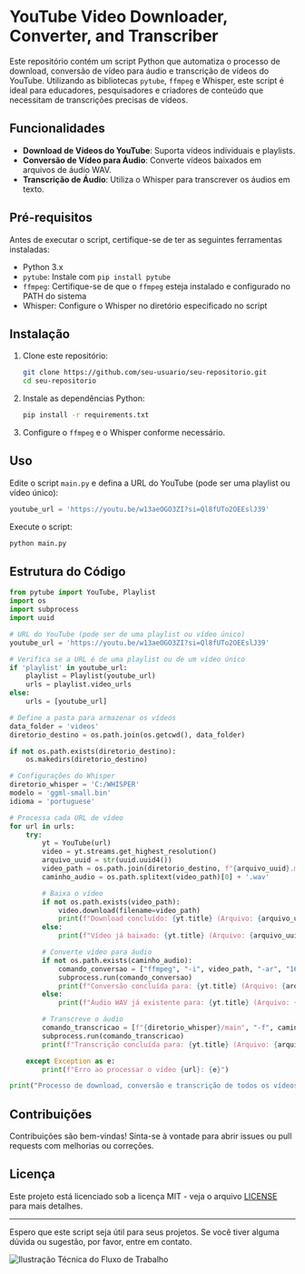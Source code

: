 
# YouTube Video Downloader, Converter, and Transcriber

Este repositório contém um script Python que automatiza o processo de download, conversão de vídeo para áudio e transcrição de vídeos do YouTube. Utilizando as bibliotecas `pytube`, `ffmpeg` e Whisper, este script é ideal para educadores, pesquisadores e criadores de conteúdo que necessitam de transcrições precisas de vídeos.

## Funcionalidades

- **Download de Vídeos do YouTube**: Suporta vídeos individuais e playlists.
- **Conversão de Vídeo para Áudio**: Converte vídeos baixados em arquivos de áudio WAV.
- **Transcrição de Áudio**: Utiliza o Whisper para transcrever os áudios em texto.

## Pré-requisitos

Antes de executar o script, certifique-se de ter as seguintes ferramentas instaladas:

- Python 3.x
- `pytube`: Instale com `pip install pytube`
- `ffmpeg`: Certifique-se de que o `ffmpeg` esteja instalado e configurado no PATH do sistema
- Whisper: Configure o Whisper no diretório especificado no script

## Instalação

1. Clone este repositório:
    ```bash
    git clone https://github.com/seu-usuario/seu-repositorio.git
    cd seu-repositorio
    ```

2. Instale as dependências Python:
    ```bash
    pip install -r requirements.txt
    ```

3. Configure o `ffmpeg` e o Whisper conforme necessário.

## Uso

Edite o script `main.py` e defina a URL do YouTube (pode ser uma playlist ou vídeo único):

```python
youtube_url = 'https://youtu.be/w13aeOGO3ZI?si=Ql8fUTo2OEEslJ39'
```

Execute o script:

```bash
python main.py
```

## Estrutura do Código

```python
from pytube import YouTube, Playlist
import os
import subprocess
import uuid

# URL do YouTube (pode ser de uma playlist ou vídeo único)
youtube_url = 'https://youtu.be/w13aeOGO3ZI?si=Ql8fUTo2OEEslJ39'

# Verifica se a URL é de uma playlist ou de um vídeo único
if 'playlist' in youtube_url:
    playlist = Playlist(youtube_url)
    urls = playlist.video_urls
else:
    urls = [youtube_url]

# Define a pasta para armazenar os vídeos
data_folder = 'videos'
diretorio_destino = os.path.join(os.getcwd(), data_folder)

if not os.path.exists(diretorio_destino):
    os.makedirs(diretorio_destino)

# Configurações do Whisper
diretorio_whisper = 'C:/WHISPER'
modelo = 'ggml-small.bin'
idioma = 'portuguese'

# Processa cada URL de vídeo
for url in urls:
    try:
        yt = YouTube(url)
        video = yt.streams.get_highest_resolution()
        arquivo_uuid = str(uuid.uuid4())
        video_path = os.path.join(diretorio_destino, f"{arquivo_uuid}.mp4")
        caminho_audio = os.path.splitext(video_path)[0] + '.wav'

        # Baixa o vídeo
        if not os.path.exists(video_path):
            video.download(filename=video_path)
            print(f"Download concluído: {yt.title} (Arquivo: {arquivo_uuid}.mp4)")
        else:
            print(f"Vídeo já baixado: {yt.title} (Arquivo: {arquivo_uuid}.mp4)")

        # Converte vídeo para áudio
        if not os.path.exists(caminho_audio):
            comando_conversao = ["ffmpeg", "-i", video_path, "-ar", "16000", "-ac", "1", "-c:a", "pcm_s16le", caminho_audio]
            subprocess.run(comando_conversao)
            print(f"Conversão concluída para: {yt.title} (Arquivo: {arquivo_uuid}.wav)")
        else:
            print(f"Áudio WAV já existente para: {yt.title} (Arquivo: {arquivo_uuid}.wav)")

        # Transcreve o áudio
        comando_transcricao = [f"{diretorio_whisper}/main", "-f", caminho_audio, "-l", idioma, "-m", f"{diretorio_whisper}/{modelo}", "--output-txt", "--output-srt", "-pp", "--output-file", os.path.splitext(video_path)[0]]
        subprocess.run(comando_transcricao)
        print(f"Transcrição concluída para: {yt.title} (Arquivo: {arquivo_uuid})")

    except Exception as e:
        print(f"Erro ao processar o vídeo {url}: {e}")

print("Processo de download, conversão e transcrição de todos os vídeos concluído.")
```

## Contribuições

Contribuições são bem-vindas! Sinta-se à vontade para abrir issues ou pull requests com melhorias ou correções.

## Licença

Este projeto está licenciado sob a licença MIT - veja o arquivo [LICENSE](LICENSE) para mais detalhes.

---

Espero que este script seja útil para seus projetos. Se você tiver alguma dúvida ou sugestão, por favor, entre em contato.

![Ilustração Técnica do Fluxo de Trabalho](sandbox:/mnt/data/A_technical_illustration_showing_a_workflow_of_dow.png)
